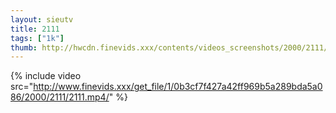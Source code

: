 ```yaml
--- 
layout: sieutv
title: 2111
tags: ["1k"]
thumb: http://hwcdn.finevids.xxx/contents/videos_screenshots/2000/2111/preview.mp4.jpg
---
```

{% include video src="http://www.finevids.xxx/get_file/1/0b3cf7f427a42ff969b5a289bda5a086/2000/2111/2111.mp4/" %} 
